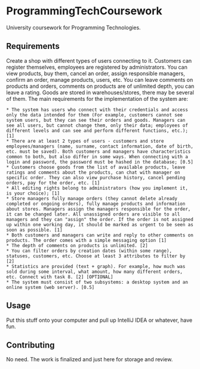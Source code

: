 # ProgrammingTechCoursework
University coursework for Programming Technologies.

## Requirements

Create a shop with different types of users connecting to it. Customers can register themselves, employees are registered by administrators. You can view products, buy them, cancel an order, assign responsible managers, confirm an order, manage products, users, etc. You can leave comments on products and orders, comments on products are of unlimited depth, you can leave a rating. Goods are stored in warehouses/stores, there may be several of them. The main requirements for the implementation of the system are:

    * The system has users who connect with their credentials and access only the data intended for them (For example, customers cannot see system users, but they can see their orders and goods. Managers can see all users, but cannot change them, only their data; employees of different levels and can see and perform different functions, etc.); [1]
    * There are at least 2 types of users - customers and store employees/managers (name, surname, contact information, date of birth, etc. must be saved). Both customers and managers have characteristics common to both, but also differ in some ways. When connecting with a login and password, the password must be hashed in the database; [0.5]
    * Customers choose goods from the list of available products, leave ratings and comments about the products, can chat with manager on specific order. They can also view purchase history, cancel pending orders, pay for the order, etc. [1]
    * All editing rights belong to administrators (how you implement it, is your choice); [1]
    * Store managers fully manage orders (they cannot delete already completed or ongoing orders), fully manage products and information about stores. Managers assign the managers responsible for the order, it can be changed later. All unassigned orders are visible to all managers and they can "assign" the order. If the order is not assigned up within one working day, it should be marked as urgent to be seen as soon as possible. [1]
    * Both customers and managers can write and reply to other comments on products. The order comes with a simple messaging option [1]
    * The depth of comments on products is unlimited. [2]
    * You can filter orders by creation dates (within some range), statuses, customers, etc. Choose at least 3 attributes to filter by [2]
    * Statistics are provided (text + graph). For example, how much was sold during some interval, what amount, how many different orders, etc. Connect with task 8. [2] [OPTIONAL]
    * The system must consist of two subsystems: a desktop system and an online system (web server). [0.5]

## Usage

Put this stuff onto your computer and pull up IntelliJ IDEA or whatever, have fun.

## Contributing

No need. The work is finalized and just here for storage and review.
